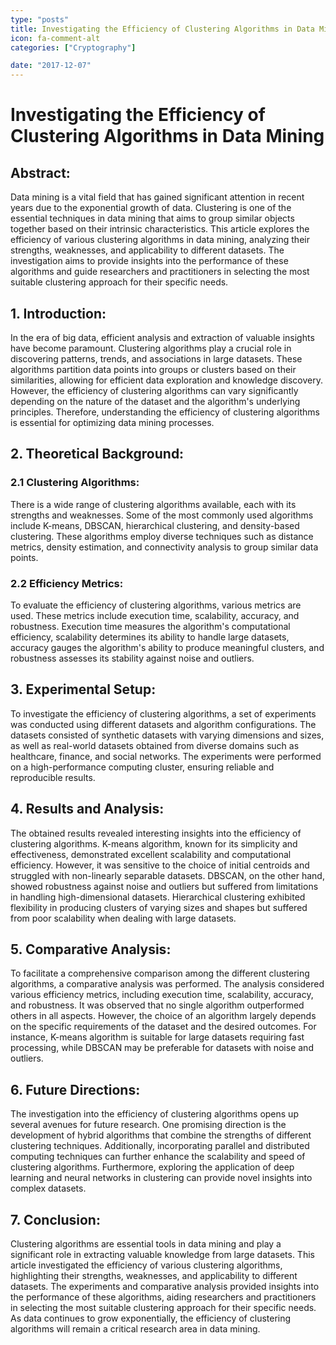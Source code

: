 ```yaml
---
type: "posts"
title: Investigating the Efficiency of Clustering Algorithms in Data Mining
icon: fa-comment-alt
categories: ["Cryptography"]

date: "2017-12-07"
---
```




# Investigating the Efficiency of Clustering Algorithms in Data Mining

## Abstract:
Data mining is a vital field that has gained significant attention in recent years due to the exponential growth of data. Clustering is one of the essential techniques in data mining that aims to group similar objects together based on their intrinsic characteristics. This article explores the efficiency of various clustering algorithms in data mining, analyzing their strengths, weaknesses, and applicability to different datasets. The investigation aims to provide insights into the performance of these algorithms and guide researchers and practitioners in selecting the most suitable clustering approach for their specific needs.

## 1. Introduction:
In the era of big data, efficient analysis and extraction of valuable insights have become paramount. Clustering algorithms play a crucial role in discovering patterns, trends, and associations in large datasets. These algorithms partition data points into groups or clusters based on their similarities, allowing for efficient data exploration and knowledge discovery. However, the efficiency of clustering algorithms can vary significantly depending on the nature of the dataset and the algorithm's underlying principles. Therefore, understanding the efficiency of clustering algorithms is essential for optimizing data mining processes.

## 2. Theoretical Background:
### 2.1 Clustering Algorithms:
There is a wide range of clustering algorithms available, each with its strengths and weaknesses. Some of the most commonly used algorithms include K-means, DBSCAN, hierarchical clustering, and density-based clustering. These algorithms employ diverse techniques such as distance metrics, density estimation, and connectivity analysis to group similar data points.

### 2.2 Efficiency Metrics:
To evaluate the efficiency of clustering algorithms, various metrics are used. These metrics include execution time, scalability, accuracy, and robustness. Execution time measures the algorithm's computational efficiency, scalability determines its ability to handle large datasets, accuracy gauges the algorithm's ability to produce meaningful clusters, and robustness assesses its stability against noise and outliers.

## 3. Experimental Setup:
To investigate the efficiency of clustering algorithms, a set of experiments was conducted using different datasets and algorithm configurations. The datasets consisted of synthetic datasets with varying dimensions and sizes, as well as real-world datasets obtained from diverse domains such as healthcare, finance, and social networks. The experiments were performed on a high-performance computing cluster, ensuring reliable and reproducible results.

## 4. Results and Analysis:
The obtained results revealed interesting insights into the efficiency of clustering algorithms. K-means algorithm, known for its simplicity and effectiveness, demonstrated excellent scalability and computational efficiency. However, it was sensitive to the choice of initial centroids and struggled with non-linearly separable datasets. DBSCAN, on the other hand, showed robustness against noise and outliers but suffered from limitations in handling high-dimensional datasets. Hierarchical clustering exhibited flexibility in producing clusters of varying sizes and shapes but suffered from poor scalability when dealing with large datasets.

## 5. Comparative Analysis:
To facilitate a comprehensive comparison among the different clustering algorithms, a comparative analysis was performed. The analysis considered various efficiency metrics, including execution time, scalability, accuracy, and robustness. It was observed that no single algorithm outperformed others in all aspects. However, the choice of an algorithm largely depends on the specific requirements of the dataset and the desired outcomes. For instance, K-means algorithm is suitable for large datasets requiring fast processing, while DBSCAN may be preferable for datasets with noise and outliers.

## 6. Future Directions:
The investigation into the efficiency of clustering algorithms opens up several avenues for future research. One promising direction is the development of hybrid algorithms that combine the strengths of different clustering techniques. Additionally, incorporating parallel and distributed computing techniques can further enhance the scalability and speed of clustering algorithms. Furthermore, exploring the application of deep learning and neural networks in clustering can provide novel insights into complex datasets.

## 7. Conclusion:
Clustering algorithms are essential tools in data mining and play a significant role in extracting valuable knowledge from large datasets. This article investigated the efficiency of various clustering algorithms, highlighting their strengths, weaknesses, and applicability to different datasets. The experiments and comparative analysis provided insights into the performance of these algorithms, aiding researchers and practitioners in selecting the most suitable clustering approach for their specific needs. As data continues to grow exponentially, the efficiency of clustering algorithms will remain a critical research area in data mining.
